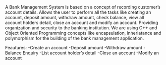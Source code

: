 A Bank Management System is based on a concept of recording customer’s account details. Allows the user to perform all the tasks like creating an account, deposit amount, withdraw amount, check balance, view all account holders detail, close an account and modify an account. Providing organization and security to the banking institution. We are using C++ and Object Oriented Programming concepts like encapsulation, inheriatance and polymorphism for the building of the bank management application.

Feautures:
-Create an account
-Deposit amount
-Withdraw amount
-Balance Enquiry
-List account holder’s detail
-Close an account
-Modify an account
